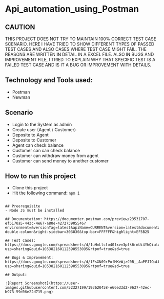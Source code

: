 # Api_automation_using_Postman

## CAUTION
  THIS PROJECT DOES NOT TRY TO MAINTAIN 100% CORRECT TEST CASE SCENARIO. HERE I HAVE TRIED TO SHOW DIFFERENT TYPES OF PASSED TEST CASES AND ALSO CASES WHERE TEST CASE MIGHT FAIL. THE REASONS ARE WRITTEN IN DETAIL IN A EXCEL FILE. ALSO IN BUGS AND IMPROVEMENT FILE, I TRIED TO EXPLAIN WHY THAT SPECIFIC TEST IS A FAILED TEST CASE AND IS IT A BUG OR IMPROVEMENT WITH DETAILS. 

## Technology and Tools used:
  - Postman
  - Newman
  
## Scenario
  - Login to the System as admin
  - Create user (Agent / Customer)
  - Deposite to Agent
  - Deposite to Customer
  - Agent can check balance
  - Customer can can check balance
  - Customer can withdraw money from agent
  - Customer can send money to another customer
  
## How to run this project
  - Clone this project
  - Hit the following command: 
  ``` npm i ```
  ``` npm test
  
## Preerequisite
  - Node JS must be installed
  
## Documentation: https://documenter.postman.com/preview/23531707-ef5170a5-443c-4e67-a80e-427273905546?environment=&versionTag=latest&apiName=CURRENT&version=latest&documentationLayout=classic-double-column&right-sidebar=303030&top-bar=FFFFFF&highlight=EF5B25  

## Test Cases: https://docs.google.com/spreadsheets/d/1uHmLlclo40fxvv3pfk6rmUi4YhQiutxj/edit?usp=sharing&ouid=105382160112398553095&rtpof=true&sd=true

## Bugs & Improvement: https://docs.google.com/spreadsheets/d/1FsXN09rPofMKeWjzC0B__AaPFJIQaLLt/edit?usp=sharing&ouid=105382160112398553095&rtpof=true&sd=true

## Output:

![Report Screenshot](https://user-images.githubusercontent.com/52327199/193620458-e66e33d2-9637-42ec-b973-59d06e22d715.png)
